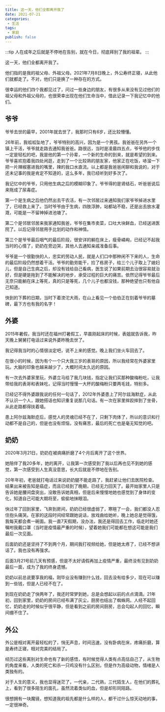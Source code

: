 ```yaml
---
title: 这一天，他们全都离开我了
date: 2021-07-21
categories:
 - 生活
tags:
 - 家庭
publish: false
---
```

:::tip
人在成年之后就是不停地在告别，就在今日，彻底拜别了我的祖辈。
:::
<!-- more -->
这一天，他们全都离开我了。

他们指的是我的祖父母、外祖父母。2021年7月8日晚上，外公寿终正寝，从此他们就都走了。不对，他们只是换了一种存在的方式。

很幸运的他们四个我都见过了，问过一些身边的朋友，有很多从来没有见过他们的祖父母和外祖父母的，也很荣幸出现在他们生命当中，借此记录一下我记忆中的他们。

## 爷爷
爷爷去世的最早，2001年就去世了，我那时只有6岁，还比较懵懂。

26年前，我呱呱坠地了，爷爷特别的高兴，因为是一个男孩。我爸爸在另外一个镇上干活，爷爷就走路去通知我爸爸。路很远，当时是凌晨四五点，爷爷他的步伐一定是轻松的吧，我是他的第一个孙辈，一个新的生命的到来，就是希望的到来。爷爷喜欢抱着我四处闲逛，走到了一个比较熟的朋友家，他家正在吃饭，哧溜一下把一片辣椒塞进我的嘴里，辣的我口水直流。以上都是我爸爸闲聊和我说的，对于还未记事的我是肯定不知道的，这么多年，我已经听到好多次了。

我记忆中的爷爷，只用他生病之后的模糊印象了。爷爷得的是肾结石，听爸爸说后来拖成了尿毒症。

第一个是生病之后他仍然出去干农活，有一次邻居过来通知我们家爷爷掉进水里了，已经救上来了。当时爷爷由于生病，四肢浮肿，站都站不稳，还是出去放水灌溉，可能是一不留神掉进池塘了。

第二个是邻居邻居来我家通知我爸，爷爷在集市卖菜，口吐大块鲜血，已经送进医院了。以后记得邻居用手比划的动作和神情。

第三个是爷爷最后咽气的最后阶段，很安详的躺在床上，瘦骨嶙峋，已经记不起我当时的心情了，奶奶在旁边哭，其他人去通知亲戚准备后事。

爷爷是一个很勤快的人，忠实的劳动人民，就是人们口中那种闲不下来的人，生命的最后阶段仍然想着干活。爷爷的勤劳能干，捡了栋房子，给三个儿子取上了媳妇儿，但是自己生病之后，却没有钱给自己看病，医生说了如果前期去治很容易就治好，但是硬是拖到了不能解决的地步，承受过程的巨大的痛苦。依然记得爷爷最后无奈只能躺在床上等死，真的只是等死，几个儿子也都没钱，那种绝望也只有他自己知道。

快到的下葬的日期，当时下着滂沱大雨，在山上看见一个伯伯正在刻着爷爷的墓碑，最下方也有我的名字！

## 外婆
2015年暑假，我当时还在福州打暑假工，早晨刚起床的时候，表姐就告诉我，昨天晚上舅舅打电话过来说外婆昨晚去世了。

我记得我当时的心情很淡定吧，说不上来的感觉。晚上我们坐火车回去了。

在很小的时候，因为有个一个只大我三岁的表哥的原因，所以我经常在外婆家里玩。大脑的印象也越来越少了，大概时间太久远的原因。

有一次去外婆家里玩，外婆立马给了我几块钱，指定让我们买那种酸梅粉吃，让我带给我的表哥和表妹吃，记得当时慢慢一大杯的酸梅粉只要两毛钱，特别多。

已经记不得外婆跟我说的任何一句话了，2012年外婆患上了阿尔兹海默症，从此不认识一个人，跟她搭话也知识重复说那几句话。有一次在家里摔跤摔到了坐骨，从此走路都得扶着墙。

患上阿尔兹海默症后，感觉人的灵魂已经不在了，只剩下肉体了，所以的意识和行动都不是自己的，但是也没有烦恼，没有痛苦，最后的死亡也是毫无知觉的吧。

## 奶奶
2020年3月21日，奶奶在被病痛折磨了4个月后离开了这个世界。

她陪伴了我20多年，她的离开，让我第一次感受到了我以后再也见不到她的感觉，第一次感受到人生真没意思，长大后就是不停地在告别。

20年年初，老爸就打电话过来说奶奶腿不能走路了，我赶紧让他们去医院检查。结果出来被告知是癌症，而且已经到了晚期，已经无力回天了。最开始家里人只是告诉她是腰间盘突出，没敢告诉她真相，但是后来慢慢地她也感觉到了身体的变化，知道自己可能大期将至，偷偷地抹眼泪。

快过年了回到家里，飞奔到房间，奶奶已经很虚弱了，寒暄了一会，我们都没人忍住抱头痛哭。在家的这段时间经常跟她说话，放戏曲给她听，晚上她总是觉得饿，我每天都会煮一碗面。我一直7天假期，没办法，我还是得回去工作，临走时她还嘱咐我戴口罩（当时是疫情最严重的时候），望着她我们可能都在想这可能是我们最后一次见面。

后面奶奶还是坚持了不到两个月，期间我打视频给她，但是她太疼了，已经不想讲话了。我也没有再强求。

后面3月21号前几天有预感，但是不太好请假再加上疫情严重，最终没有见到奶奶最后一面，成为了我的终身遗憾。

奶奶以前总说要享我的福，刚毕业没有赚到什么钱，回去没有给多少，现在可以赚到一些钱，但是人已经不在了。

到现在奶奶走了快两年了，我还时常梦到她，总是会想起以前的点点滴滴。21年初，回到家里，奶奶的房间已经布满了灰尘，厨房也结出了蜘蛛网。人经不起回忆，奶奶走的时候似乎很平静，但是看到之前的房间厨房，总会勾起人的回忆，瞬间绷不住了。

## 外公
外公是相对离开最轻松的了，悄无声息，时间迅速，没有卧病在床，疼痛折磨，算是寿终正寝，相对完美的结局了。

经历过这些离别对生命也有了新的感悟，有时候觉得人类有点高估自己了，从生物的角度来看，人类的死亡和杀一只鸡没有什么区别，但是作为高级动物，情绪是人类独有的。

对于人生的意义，我也显得迷茫了，一代亲，二代熟，三代陌生人，在他们的葬礼上，看到了很多陌生的面孔，虽然流着类似的血，但是却形同陌路。

很想拥有一块魔镜，想知道我的祖先都是什么样的人，都干过什么惊天动地的事，一定很神奇。